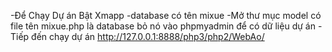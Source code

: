 -Để Chạy Dự án Bật Xmapp
-database có tên mixue
-Mở thư mục model có file tên mixue.php là database bỏ nó vào phpmyadmin để có dữ liệu dự án
-Tiếp đến chạy dự án http://127.0.0.1:8888/php3/php2/WebAo/
